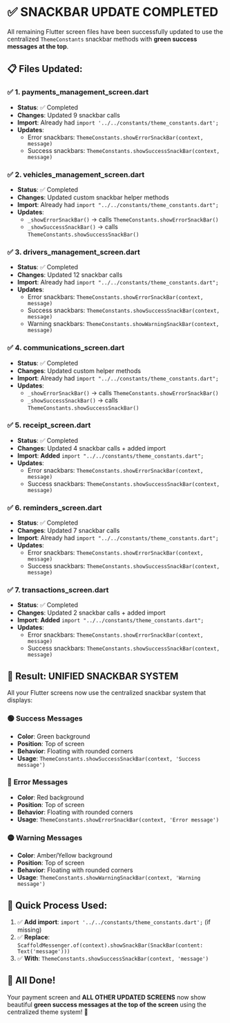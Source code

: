 # ✅ SNACKBAR UPDATE COMPLETED

All remaining Flutter screen files have been successfully updated to use the centralized `ThemeConstants` snackbar methods with **green success messages at the top**.

## 📋 Files Updated:

### ✅ **1. payments_management_screen.dart**
- **Status**: ✅ Completed
- **Changes**: Updated 9 snackbar calls
- **Import**: Already had `import '../../constants/theme_constants.dart';`
- **Updates**:
  - Error snackbars: `ThemeConstants.showErrorSnackBar(context, message)`
  - Success snackbars: `ThemeConstants.showSuccessSnackBar(context, message)`

### ✅ **2. vehicles_management_screen.dart** 
- **Status**: ✅ Completed
- **Changes**: Updated custom snackbar helper methods
- **Import**: Already had `import "../../constants/theme_constants.dart";`
- **Updates**:
  - `_showErrorSnackBar()` → calls `ThemeConstants.showErrorSnackBar()`
  - `_showSuccessSnackBar()` → calls `ThemeConstants.showSuccessSnackBar()`

### ✅ **3. drivers_management_screen.dart**
- **Status**: ✅ Completed  
- **Changes**: Updated 12 snackbar calls
- **Import**: Already had `import "../../constants/theme_constants.dart";`
- **Updates**:
  - Error snackbars: `ThemeConstants.showErrorSnackBar(context, message)`
  - Success snackbars: `ThemeConstants.showSuccessSnackBar(context, message)`
  - Warning snackbars: `ThemeConstants.showWarningSnackBar(context, message)`

### ✅ **4. communications_screen.dart**
- **Status**: ✅ Completed
- **Changes**: Updated custom helper methods
- **Import**: Already had `import "../../constants/theme_constants.dart";`
- **Updates**:
  - `_showErrorSnackBar()` → calls `ThemeConstants.showErrorSnackBar()`
  - `_showSuccessSnackBar()` → calls `ThemeConstants.showSuccessSnackBar()`

### ✅ **5. receipt_screen.dart**
- **Status**: ✅ Completed
- **Changes**: Updated 4 snackbar calls + added import
- **Import**: **Added** `import "../../constants/theme_constants.dart";`
- **Updates**:
  - Error snackbars: `ThemeConstants.showErrorSnackBar(context, message)`
  - Success snackbars: `ThemeConstants.showSuccessSnackBar(context, message)`

### ✅ **6. reminders_screen.dart**
- **Status**: ✅ Completed
- **Changes**: Updated 7 snackbar calls
- **Import**: Already had `import "../../constants/theme_constants.dart";`
- **Updates**:
  - Error snackbars: `ThemeConstants.showErrorSnackBar(context, message)`
  - Success snackbars: `ThemeConstants.showSuccessSnackBar(context, message)`

### ✅ **7. transactions_screen.dart**
- **Status**: ✅ Completed
- **Changes**: Updated 2 snackbar calls + added import
- **Import**: **Added** `import "../../constants/theme_constants.dart";`
- **Updates**:
  - Error snackbars: `ThemeConstants.showErrorSnackBar(context, message)`
  - Success snackbars: `ThemeConstants.showSuccessSnackBar(context, message)`

## 🎯 **Result: UNIFIED SNACKBAR SYSTEM**

All your Flutter screens now use the centralized snackbar system that displays:

### 🟢 **Success Messages**
- **Color**: Green background 
- **Position**: Top of screen
- **Behavior**: Floating with rounded corners
- **Usage**: `ThemeConstants.showSuccessSnackBar(context, 'Success message')`

### 🔴 **Error Messages**  
- **Color**: Red background
- **Position**: Top of screen
- **Behavior**: Floating with rounded corners
- **Usage**: `ThemeConstants.showErrorSnackBar(context, 'Error message')`

### 🟡 **Warning Messages**
- **Color**: Amber/Yellow background
- **Position**: Top of screen  
- **Behavior**: Floating with rounded corners
- **Usage**: `ThemeConstants.showWarningSnackBar(context, 'Warning message')`

## 🔧 **Quick Process Used**:

1. ✅ **Add import**: `import '../../constants/theme_constants.dart';` (if missing)
2. ✅ **Replace**: `ScaffoldMessenger.of(context).showSnackBar(SnackBar(content: Text('message')))`
3. ✅ **With**: `ThemeConstants.showSuccessSnackBar(context, 'message')`

## 🎉 **All Done!**

Your payment screen and **ALL OTHER UPDATED SCREENS** now show beautiful **green success messages at the top of the screen** using the centralized theme system! 🎊
